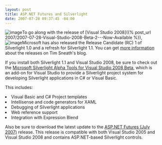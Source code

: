 ```yaml
---
layout: post
title: ASP.NET Futures and Silverlight
date: 2007-07-28 09:37:45 -04:00
---
```


![image](http://blogs.msdn.com/blogfiles/brada/WindowsLiveWriter/VS2008.NET3.5Silv.NETFuturesandAcropolis_B9B5/image_thumb_1.png)To go along with the release of [Visual Studio 2008]({% post_url 2007/2007-07-28-Visual-Studio-2008-Beta-2---Now-Available %}), ![image](http://blogs.msdn.com/blogfiles/brada/WindowsLiveWriter/VS2008.NET3.5Silv.NETFuturesandAcropolis_B9B5/image_thumb_5.png)Microsoft has also released the Release Candidate (RC) 1 of Silverlight 1.0 and a refresh for Silverlight 1.1. You can get [more information](http://blogs.msdn.com/tims/archive/2007/07/27/silverlight-1-0-rc1-is-here.aspx) about the releases on Tim Sneath's blog.

If you install both Silverlight 1.1 and Visual Studio 2008, be sure to check out the [Microsoft Silverlight Alpha Tools for Visual Studio 2008 Beta](http://go.microsoft.com/fwlink/?LinkID=89149&clcid=0x409 "Microsoft Silverlight Alpha Tools for Visual Studio 2008 Beta"), which is an add-on for Visual Studio to provide a Silverlight project system for developing Silverlight applications in C# or Visual Basic. 

This includes:
 <li>Visual Basic and C# Project templates  </li><li>Intellisense and code generators for XAML  </li><li>Debugging of Silverlight applications  </li><li>Web reference support  </li><li>Integration with Expression Blend</li> 

Also be sure to download the latest update to the [ASP.NET Futures (July 2007)](http://go.microsoft.com/fwlink/?LinkID=89147&clcid=0x409) release. This release is compatible with both Visual Studio 2005 and Visual Studio 2008 and contains ASP.NET-based Silverlight controls.
